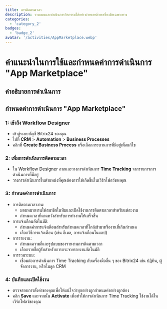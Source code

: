 ```yaml
---
title: การติดตามเวลา
description: วางแผนและดำเนินการกิจกรรมได้อย่างง่ายดายด้วยเครื่องมือเฉพาะทาง
categories: 
  - 'category_2'
badges: 
  - 'badge_2'
avatar: '/activities/AppMarketplace.webp'
---
```

# คำแนะนำในการใช้และกำหนดค่าการดำเนินการ "App Marketplace"

## คำอธิบายการดำเนินการ

## **กำหนดค่าการดำเนินการ "App Marketplace"**

### 1: เข้าถึง Workflow Designer
- เข้าสู่ระบบบัญชี Bitrix24 ของคุณ
- ไปที่ **CRM** > **Automation** > **Business Processes**
- คลิกที่ **Create Business Process** หรือเลือกกระบวนการที่มีอยู่เพื่อแก้ไข

### 2: เพิ่มการดำเนินการติดตามเวลา
- ใน Workflow Designer ลากและวางการดำเนินการ **Time Tracking** จากรายการการดำเนินการที่มีอยู่
- วางการดำเนินการในตำแหน่งที่คุณต้องการให้เกิดขึ้นในเวิร์กโฟลว์ของคุณ

### 3: กำหนดค่าการดำเนินการ
- การติดตามเวลางาน:
  - มอบหมายงานให้สมาชิกในทีมและเปิดใช้งานการติดตามเวลาสำหรับแต่ละงาน
  - กำหนดเวลาที่คาดหวังสำหรับการทำงานให้เสร็จสิ้น
- การแจ้งเตือนอัตโนมัติ:
  - กำหนดค่าการแจ้งเตือนสำหรับกำหนดเวลาที่ใกล้เข้ามาหรืองานที่เกินกำหนด
  - เลือกวิธีการแจ้งเตือน (เช่น อีเมล, การแจ้งเตือนในแอป)
- การรายงาน:
  - กำหนดความถี่และรูปแบบของรายงานการติดตามเวลา
  - เลือกรายชื่อผู้รับสำหรับการกระจายรายงานอัตโนมัติ
- การรวมระบบ:
  - เชื่อมต่อการดำเนินการ Time Tracking กับเครื่องมืออื่น ๆ ของ Bitrix24 เช่น ปฏิทิน, ผู้จัดการงาน, หรือโมดูล CRM

### 4: บันทึกและเปิดใช้งาน
- ตรวจสอบการตั้งค่าของคุณเพื่อให้แน่ใจว่าทุกอย่างถูกกำหนดค่าอย่างถูกต้อง
- คลิก **Save** และจากนั้น **Activate** เพื่อทำให้การดำเนินการ Time Tracking ใช้งานได้ในเวิร์กโฟลว์ของคุณ